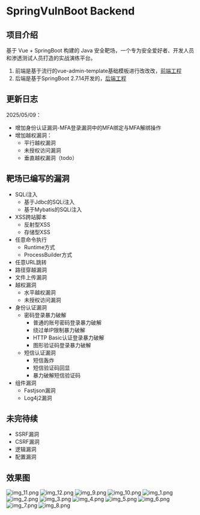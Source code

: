 # SpringVulnBoot Backend

## 项目介绍

基于 Vue + SpringBoot 构建的 Java 安全靶场，一个专为安全爱好者、开发人员和渗透测试人员打造的实战演练平台。

1. 前端是基于流行的vue-admin-template基础模板进行改改改，[前端工程](https://github.com/bansh2eBreak/SpringVulnBoot-frontend)
2. 后端是基于SpringBoot 2.7.14开发的，[后端工程](https://github.com/bansh2eBreak/SpringVulnBoot-backend)

## 更新日志
2025/05/09：
- 增加身份认证漏洞-MFA登录漏洞中的MFA绑定与MFA解绑操作
- 增加越权漏洞：
  - 平行越权漏洞
  - 未授权访问漏洞
  - 垂直越权漏洞（todo）

## 靶场已编写的漏洞
- SQLi注入
  - 基于Jdbc的SQLi注入
  - 基于Mybatis的SQLi注入
- XSS跨站脚本
  - 反射型XSS
  - 存储型XSS
- 任意命令执行
  - Runtime方式
  - ProcessBuilder方式
- 任意URL跳转
- 路径穿越漏洞
- 文件上传漏洞
- 越权漏洞
  - 水平越权漏洞
  - 未授权访问漏洞
- 身份认证漏洞 
  - 密码登录暴力破解
    - 普通的账号密码登录暴力破解
    - 绕过单IP限制暴力破解
    - HTTP Basic认证登录暴力破解
    - 图形验证码登录暴力破解
  - 短信认证漏洞
    - 短信轰炸
    - 短信验证码回显
    - 暴力破解短信验证码
- 组件漏洞
  - Fastjson漏洞
  - Log4j2漏洞

## 未完待续
- SSRF漏洞
- CSRF漏洞
- 逻辑漏洞
- 配置漏洞

## 效果图
![img_11.png](images/img_11.png)
![img_12.png](images/img_12.png)
![img_9.png](images/img_9.png)
![img_10.png](images/img_10.png)
![img_1.png](images/img_1.png)
![img_2.png](images/img_2.png)
![img_3.png](images/img_3.png)
![img_4.png](images/img_4.png)
![img_5.png](images/img_5.png)
![img_6.png](images/img_6.png)
![img_7.png](images/img_7.png)
![img_8.png](images/img_8.png)




